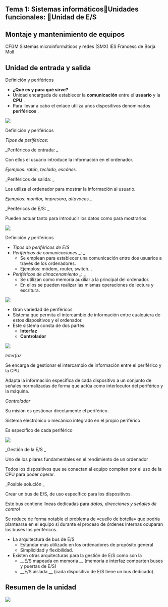 ## Tema 1: Sistemas informáticosUnidades funcionales: Unidad de E/S

## Montaje y mantenimiento de equipos
CFGM Sistemas microinformáticos y redes (SMX)
IES Francesc de Borja Moll

## Unidad de entrada y salida

Definición y periféricos

* __¿Qué es y para qué sirve?__
* Unidad encargada de establecer la  __comunicación__  entre el  __usuario__  y la  __CPU__ \.
* Para llevar a cabo el enlace utiliza unos dispositivos denominados  __periféricos__ \.

![](img%5C64%20Unidad%20de%20entrada%20y%20salida0.png)

Definición y periféricos

_Tipos de periféricos:_

_Periféricos de entrada: _

Con ellos el usuario introduce la información en el ordenador\.

_Ejemplos: ratón\, teclado\, escáner\.\.\._

_Periféricos de salida: _

Los utiliza el ordenador para mostrar la información al usuario\.

_Ejemplos: monitor\, impresora\, altavoces\.\.\._

_Periféricos de E/S: _

Pueden actuar tanto para introducir los datos como para mostrarlos\.

![](img%5C64%20Unidad%20de%20entrada%20y%20salida1.png)

Definición y periféricos

* _Tipos de periféricos de E/S_
* _Periféricos de comunicaciones_  _: _
  * Se emplean para establecer una comunicación entre dos usuarios a través de los ordenadores\.
  * Ejemplos: módem\, router\, switch\.\.\.
* _Periféricos de almacenamiento_  _: _
  * Se utilizan como memoria auxiliar a la principal del ordenador\.
  * En ellos se pueden realizar las mismas operaciones de lectura y escritura\.

![](img%5C64%20Unidad%20de%20entrada%20y%20salida2.png)

* Gran variedad de periféricos
* Sistema que permita el intercambio de información entre cualquiera de estos dispositivos y el ordenador\.
* Este sistema consta de dos partes:
  * __Interfaz__
  * __Controlador__

![](img%5C64%20Unidad%20de%20entrada%20y%20salida3.png)

_Interfaz_

Se encarga de gestionar el intercambio de información entre el periférico y la CPU\.

Adapta la información específica de cada dispositivo a un conjunto de señales normalizadas de forma que actúa como interlocutor del periférico y la máquina\.

_Controlador_

Su misión es gestionar directamente el periférico\.

Sistema electrónico o mecánico integrado en el propio periférico

Es específico de cada periférico

![](img%5C64%20Unidad%20de%20entrada%20y%20salida4.png)

_Gestión de la E/S _

Uno de los pilares fundamentales en el rendimiento de un ordenador

Todos los dispositivos que se conectan al equipo compiten por el uso de la CPU para poder operar\.

_Posible solución _

Crear un bus de E/S\, de uso específico para los dispositivos\.

Este bus contiene líneas dedicadas para  _datos\, direcciones y señales de control_

Se reduce de forma notable el problema de «cuello de botella» que podría plantearse en el equipo si durante el proceso de órdenes internas ocuparan los buses los periféricos\.

* La arquitectura de bus de E/S
  * Estándar más utilizado en los ordenadores de propósito general
  * Simplicidad y flexibilidad\.
* Existen otras arquitecturas para la gestión de E/S como son la
  * __E/S mapeada en memoria __ \(memoria e interfaz comparten buses y puertas de E/S\)
  * __E/S aislada __ \(cada dispositivo de E/S tiene un bus dedicado\)\.

## Resumen de la unidad

![](img%5C64%20Unidad%20de%20entrada%20y%20salida5.png)

